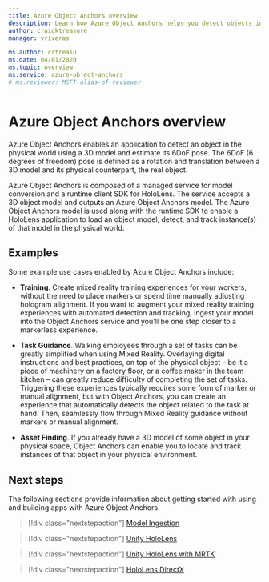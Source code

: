 ```yaml
---
title: Azure Object Anchors overview
description: Learn how Azure Object Anchors helps you detect objects in the physical world.
author: craigktreasure
manager: vriveras

ms.author: crtreasu
ms.date: 04/01/2020
ms.topic: overview
ms.service: azure-object-anchors
# ms.reviewer: MSFT-alias-of-reviewer
---
```

# Azure Object Anchors overview

Azure Object Anchors enables an application to detect an object in the physical world using a 3D model and estimate its 6DoF pose. The 6DoF (6 degrees of freedom) pose is defined as a rotation and translation between a 3D model and its physical counterpart, the real object. 

Azure Object Anchors is composed of a managed service for model conversion and a runtime client SDK for HoloLens. The service accepts a 3D object model and outputs an Azure Object Anchors model. The Azure Object Anchors model is used along with the runtime SDK to enable a HoloLens application to load an object model, detect, and track instance(s) of that model in the physical world.

## Examples

Some example use cases enabled by Azure Object Anchors include:

- **Training**. Create mixed reality training experiences for your workers, without the need to place markers or spend time manually adjusting hologram alignment. If you want to augment your mixed reality training experiences with automated detection and tracking, ingest your model into the Object Anchors service and you'll be one step closer to a markerless experience.

- **Task Guidance**. Walking employees through a set of tasks can be greatly simplified when using Mixed Reality. Overlaying digital instructions and best practices, on top of the physical object – be it a piece of machinery on a factory floor, or a coffee maker in the team kitchen – can greatly reduce difficulty of completing the set of tasks. Triggering these experiences typically requires some form of marker or manual alignment, but with Object Anchors, you can create an experience that automatically detects the object related to the task at hand. Then, seamlessly flow through Mixed Reality guidance without markers or manual alignment.

- **Asset Finding**. If you already have a 3D model of some object in your physical space, Object Anchors can enable you to locate and track instances of that object in your physical environment.

## Next steps

The following sections provide information about getting started with using and building apps with Azure Object Anchors.

> [!div class="nextstepaction"]
> [Model Ingestion](quickstarts/get-started-model-ingestion.md)

> [!div class="nextstepaction"]
> [Unity HoloLens](quickstarts/get-started-unity-hololens.md)

> [!div class="nextstepaction"]
> [Unity HoloLens with MRTK](quickstarts/get-started-unity-hololens-mrtk.md)

> [!div class="nextstepaction"]
> [HoloLens DirectX](quickstarts/get-started-hololens-directx.md)

